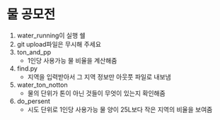 # 물 공모전
1. water_running이 실행 쉘 
2. git upload파일은 무시해 주세요
3. ton_and_pp
    - 1인당 사용가능 물 비율을 계산해줌
4. find.py
    - 지역을 입력받아서 그 지역 정보만 아웃풋 파일로 내보냄
5. water_ton_notton
    - 물의 단위가 톤이 아닌 것들이 무엇이 있는지 확인해줌
6. do_persent
    - 시도 단위로 1인당 사용가능 물 양이 25L보다 작은 지역의 비율을 보여줌